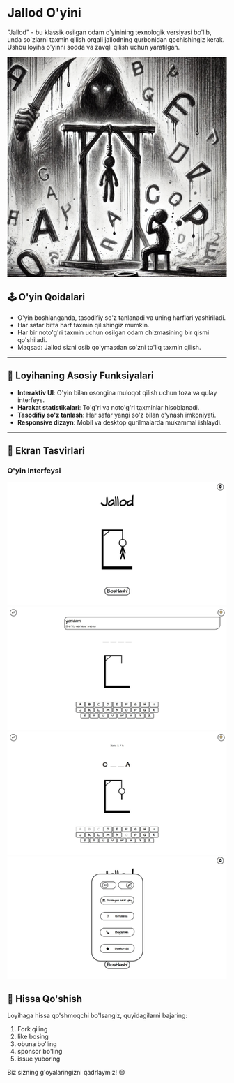﻿# Jallod O'yini

"Jallod" - bu klassik osilgan odam o'yinining texnologik versiyasi bo'lib, unda so'zlarni taxmin qilish orqali jallodning qurbonidan qochishingiz kerak. Ushbu loyiha o'yinni sodda va zavqli qilish uchun yaratilgan.

![Jallod O'yini Banner](/images/banner2.jpg)

## 🕹️ O'yin Qoidalari
- O'yin boshlanganda, tasodifiy so'z tanlanadi va uning harflari yashiriladi.
- Har safar bitta harf taxmin qilishingiz mumkin.
- Har bir noto'g'ri taxmin uchun osilgan odam chizmasining bir qismi qo'shiladi.
- Maqsad: Jallod sizni osib qo'ymasdan so'zni to'liq taxmin qilish.

---

## 🚀 Loyihaning Asosiy Funksiyalari

- **Interaktiv UI**: O'yin bilan osongina muloqot qilish uchun toza va qulay interfeys.
- **Harakat statistikalari**: To'g'ri va noto'g'ri taxminlar hisoblanadi.
- **Tasodifiy so'z tanlash**: Har safar yangi so'z bilan o'ynash imkoniyati.
- **Responsive dizayn**: Mobil va desktop qurilmalarda mukammal ishlaydi.

---

## 🌟 Ekran Tasvirlari

### O'yin Interfeysi

![O'yin Interfeysi1](/images/interface_1.jpg)
![O'yin Interfeysi2](/images/interface_2.jpg)
![O'yin Interfeysi3](/images/interface_3.jpg)
![O'yin Interfeysi4](/images/interface_4.jpg)

## 🤝 Hissa Qo'shish

Loyihaga hissa qo'shmoqchi bo'lsangiz, quyidagilarni bajaring:

1. Fork qiling
2. like bosing
3. obuna bo'ling
4. sponsor bo'ling
5. issue yuboring

Biz sizning g'oyalaringizni qadrlaymiz! 😄
